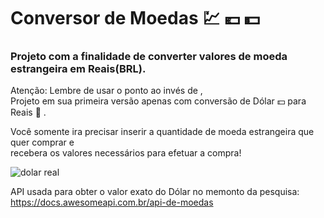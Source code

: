 # Conversor de Moedas :chart: :euro: 	:dollar:

### Projeto com a finalidade de converter valores de moeda estrangeira em Reais(BRL).
Atenção: Lembre de usar o ponto ao invés de ,
<br>
Projeto em sua primeira versão apenas com conversão de Dólar :dollar: para Reais :money_with_wings: . 
<br>

Você somente ira precisar inserir a quantidade de moeda estrangeira que quer comprar e <br>
recebera os valores necessários para efetuar a compra!

![dolar real](https://user-images.githubusercontent.com/24979432/180359560-b94c66f0-ecb0-4b1d-88bd-9e0a9ac04f3b.png)



API usada para obter o valor exato do Dólar no memonto da pesquisa: https://docs.awesomeapi.com.br/api-de-moedas
